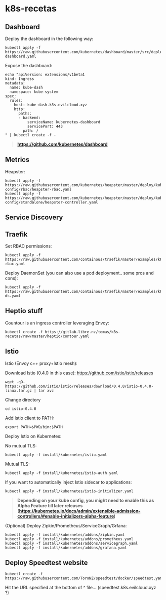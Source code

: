 # k8s-recetas

## Dashboard ##

Deploy the dashboard in the following way:

```
kubectl apply -f https://raw.githubusercontent.com/kubernetes/dashboard/master/src/deploy/recommended/kubernetes-dashboard.yaml
```

Expose the dashboard:
```
echo "apiVersion: extensions/v1beta1
kind: Ingress
metadata:
  name: kube-dash
  namespace: kube-system
spec:
  rules:
  - host: kube-dash.k8s.evilcloud.xyz
    http:
      paths:
      - backend:
          serviceName: kubernetes-dashboard
          servicePort: 443
        path: /
" | kubectl create -f -
```
> **https://github.com/kubernetes/dashboard**

## Metrics ##

Heapster:

```
kubectl apply -f https://raw.githubusercontent.com/kubernetes/heapster/master/deploy/kube-config/rbac/heapster-rbac.yaml
kubectl apply -f https://raw.githubusercontent.com/kubernetes/heapster/master/deploy/kube-config/standalone/heapster-controller.yaml
```

## Service Discovery ##

## Traefik ##

Set RBAC permissions:
```
kubectl apply -f https://raw.githubusercontent.com/containous/traefik/master/examples/k8s/traefik-rbac.yaml
```

Deploy DaemonSet (you can also use a pod deployment.. some pros and cons):
```
kubectl apply -f https://raw.githubusercontent.com/containous/traefik/master/examples/k8s/traefik-ds.yaml
```

## Heptio stuff ##

Countour is an ingress controller leveraging Envoy:
```
kubectl create -f https://gitlab.libre.nz/tomas/k8s-recetas/raw/master/heptio/contour.yaml
```

## Istio ##
Istio (Envoy c++ proxy+Istio mesh):

Download Istio (0.4.0 in this case):
https://github.com/istio/istio/releases
```
wget -qO- https://github.com/istio/istio/releases/download/0.4.0/istio-0.4.0-linux.tar.gz | tar xvz
```

Change directory
```
cd istio-0.4.0
```

Add Istio client to PATH:
```
export PATH=$PWD/bin:$PATH
```

Deploy Istio on Kubernetes:

No mutual TLS:
```
kubectl apply -f install/kubernetes/istio.yaml
```

Mutual TLS:
```
kubectl apply -f install/kubernetes/istio-auth.yaml
```

If you want to automatically inject Istio sidecar to applications:
```
kubectl apply -f install/kubernetes/istio-initializer.yaml
```
> **Depending on your kube config, you might need to enable this as Alpha Feature till later releases (https://kubernetes.io/docs/admin/extensible-admission-controllers/#enable-initializers-alpha-feature)**

(Optional) Deploy Zipkin/Prometheus/ServiceGraph/Grfana:
```
kubectl apply -f install/kubernetes/addons/zipkin.yaml
kubectl apply -f install/kubernetes/addons/prometheus.yaml
kubectl apply -f install/kubernetes/addons/servicegraph.yaml
kubectl apply -f install/kubernetes/addons/grafana.yaml
```

## Deploy Speedtest website ##

```
kubectl create -f https://raw.githubusercontent.com/ToroNZ/speedtest/docker/speedtest.yaml
```

Hit the URL specified at the bottom of ^ file... (speedtest.k8s.evilcloud.xyz ?)
